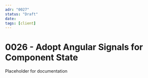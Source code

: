 ```yaml
---
adr: "0027"
status: "Draft"
date:
tags: [client]
---
```


# 0026 - Adopt Angular Signals for Component State

Placeholder for documentation
